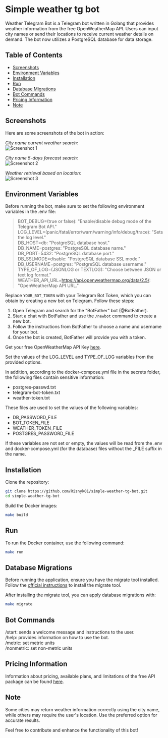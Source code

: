 # Simple weather tg bot

Weather Telegram Bot is a Telegram bot written in Golang that provides weather information from the free OpenWeatherMap API. Users can input city names or send their locations to receive current weather details on demand. The bot now utilizes a PostgreSQL database for data storage.

## Table of Contents

- [Screenshots](#screenshots)
- [Environment Variables](#environment-variables)
- [Installation](#installation)
- [Run](#run)
- [Database Migrations](#database-migrations)
- [Bot Commands](#bot-commands)
- [Pricing Information](#pricing-information)
- [Note](#note)

## Screenshots

Here are some screenshots of the bot in action:

*City name current weather search:*  
![Screenshot 1](images/screenshot_current.png)

*City name 5-days forecast search:*  
![Screenshot 2](images/screenshot_5day_forecast.png)

*Weather retrieval based on location:*  
![Screenshot 3](images/screenshot_location.png)

## Environment Variables

Before running the bot, make sure to set the following environment variables in the .env file:

>BOT_DEBUG=(true or false): "Enable/disable debug mode of the Telegram Bot API."  
LOG_LEVEL=(panic/fatal/error/warn/warning/info/debug/trace): "Sets the log level."  
DB_HOST=db: "PostgreSQL database host."  
DB_NAME=postgres: "PostgreSQL database name."  
DB_PORT=5432: "PostgreSQL database port."  
DB_SSLMODE=disable: "PostgreSQL database SSL mode."  
DB_USERNAME=postgres: "PostgreSQL database username."  
TYPE_OF_LOG=(JSONLOG or TEXTLOG): "Choose between JSON or text log format."    
WEATHER_API_URL=https://api.openweathermap.org/data/2.5/: "OpenWeatherMap API URL."

Replace `YOUR_BOT_TOKEN` with your Telegram Bot Token, which you can obtain by creating a new bot on Telegram. Follow these steps:

1. Open Telegram and search for the "BotFather" bot (@BotFather).
2. Start a chat with BotFather and use the `/newbot` command to create a new bot.
3. Follow the instructions from BotFather to choose a name and username for your bot.
4. Once the bot is created, BotFather will provide you with a token.

Get your free OpenWeatherMap API Key [here](https://home.openweathermap.org/api_keys).

Set the values of the LOG_LEVEL and TYPE_OF_LOG variables from the provided options.

In addition, according to the docker-compose.yml file in the secrets folder, the following files contain sensitive information:
- postgres-passwd.txt
- telegram-bot-token.txt
- weather-token.txt

These files are used to set the values of the following variables:
- DB_PASSWORD_FILE
- BOT_TOKEN_FILE
- WEATHER_TOKEN_FILE
- POSTGRES_PASSWORD_FILE

If these variables are not set or empty, the values will be read from the .env and docker-compose.yml (for the database) files without the _FILE suffix in the name.

## Installation

Clone the repository:

```bash
git clone https://github.com/Riznyk01/simple-weather-tg-bot.git
cd simple-weather-tg-bot
```

Build the Docker images:
```bash
make build
```
## Run

To run the Docker container, use the following command:

```bash
make run
```

## Database Migrations
Before running the application, ensure you have the migrate tool installed.  
Follow the [official instructions](https://github.com/golang-migrate/migrate) to install the migrate tool.

After installing the migrate tool, you can apply database migrations with:

```bash
make migrate
```

## Bot Commands
/start: sends a welcome message and instructions to the user.  
/help: provides information on how to use the bot.  
/metric: set metric units  
/nonmetric: set non-metric units

## Pricing Information
Information about pricing, available plans, and limitations of the free API package can be found [here](https://openweathermap.org/price).

## Note
Some cities may return weather information correctly using the city name, while others may require the user's location. Use the preferred option for accurate results.

Feel free to contribute and enhance the functionality of this bot!